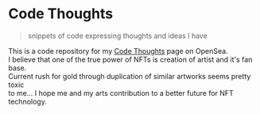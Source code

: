 # Code Thoughts
> snippets of code expressing thoughts and ideas I have

This is a code repository for my [Code Thoughts](https://opensea.io/collection/java-code-snippets) page on OpenSea.  
I believe that one of the true power of NFTs is creation of artist and it's fan base.   
Current rush for gold through duplication of similar artworks seems pretty toxic   
to me... I hope me and my arts contribution to a better future for NFT technology.
